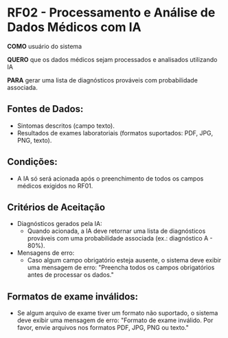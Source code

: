 # RF02 - Processamento e Análise de Dados Médicos com IA

**COMO** usuário do sistema

**QUERO** que os dados médicos sejam processados e analisados utilizando IA

**PARA** gerar uma lista de diagnósticos prováveis com probabilidade associada.

## Fontes de Dados:
  - Sintomas descritos (campo texto).
  - Resultados de exames laboratoriais (formatos suportados: PDF, JPG, PNG, texto).
## Condições:
  - A IA só será acionada após o preenchimento de todos os campos médicos exigidos no RF01.
## Critérios de Aceitação
  - Diagnósticos gerados pela IA:
    - Quando acionada, a IA deve retornar uma lista de diagnósticos prováveis com uma probabilidade associada (ex.: diagnóstico A - 80%).
  - Mensagens de erro:
    - Caso algum campo obrigatório esteja ausente, o sistema deve exibir uma mensagem de erro: "Preencha todos os campos obrigatórios antes de processar os dados."
## Formatos de exame inválidos:
  - Se algum arquivo de exame tiver um formato não suportado, o sistema deve exibir uma mensagem de erro: "Formato de exame inválido. Por favor, envie arquivos nos formatos PDF, JPG, PNG ou texto."
